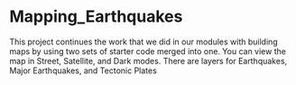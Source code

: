# Mapping_Earthquakes
This project continues the work that we did in our modules with building maps by using two sets of starter code merged into one. You can view the map in Street, Satellite, and Dark modes. There are layers for Earthquakes, Major Earthquakes, and Tectonic Plates
